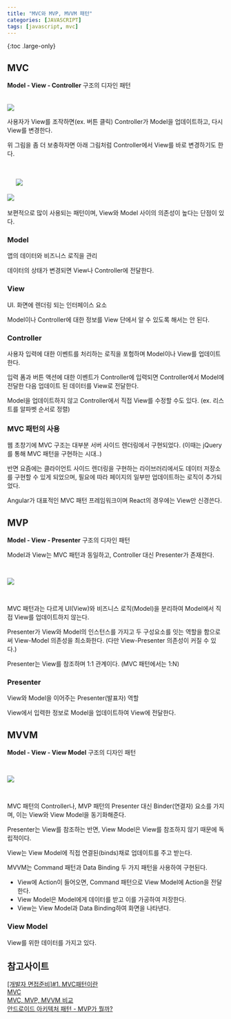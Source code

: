 ```yaml
---
title: "MVC와 MVP, MVVM 패턴"
categories: [JAVASCRIPT]
tags: [javascript, mvc]
---
```


{:toc .large-only}

## MVC

**Model - View - Controller** 구조의 디자인 패턴

<img src="/assets/img/blog/2022-07-10-mvc-mvvm_01.jpg" style="margin-top:20px;">

사용자가 View를 조작하면(ex. 버튼 클릭) Controller가 Model을 업데이트하고, 다시 View를 변경한다.

위 그림을 좀 더 보충하자면 아래 그림처럼 Controller에서 View를 바로 변경하기도 한다.

<img src="/assets/img/blog/2022-07-10-mvc-mvvm_02.png" style="margin-top:20px;">
<img src="/assets/img/blog/2022-07-10-mvc-mvvm_03.png" style="margin:35px 0;">

보편적으로 많이 사용되는 패턴이며, View와 Model 사이의 의존성이 높다는 단점이 있다.

### Model

앱의 데이터와 비즈니스 로직을 관리

데이터의 상태가 변경되면 View나 Controller에 전달한다.

### View

UI. 화면에 렌더링 되는 인터페이스 요소

Model이나 Controller에 대한 정보를 View 단에서 알 수 있도록 해서는 안 된다.

### Controller

사용자 입력에 대한 이벤트를 처리하는 로직을 포험하며 Model이나 View를 업데이트한다.

입력 폼과 버튼 액션에 대한 이벤트가 Controller에 입력되면 Controller에서 Model에 전달한 다음 업데이트 된 데이터를 View로 전달한다.

Model을 업데이트하지 않고 Controller에서 직접 View를 수정할 수도 있다. (ex. 리스트를 알파벳 순서로 정렬)

### MVC 패턴의 사용

웹 초창기에 MVC 구조는 대부분 서버 사이드 렌더링에서 구현되었다. (이때는 jQuery를 통해 MVC 패턴을 구현하는 시대..)

반면 요즘에는 클라이언트 사이드 렌더링을 구현하는 라이브러리에서도 데이터 저장소를 구현할 수 있게 되었으며, 필요에 따라 페이지의 일부만 업데이트하는 로직이 추가되었다.

Angular가 대표적인 MVC 패턴 프레임워크이며 React의 경우에는 View만 신경쓴다.

## MVP

**Model - View - Presenter** 구조의 디자인 패턴

Model과 View는 MVC 패턴과 동일하고, Controller 대신 Presenter가 존재한다.

<img src="/assets/img/blog/2022-07-10-mvc-mvvm_04.png" style="margin:30px 0;">

MVC 패턴과는 다르게 UI(View)와 비즈니스 로직(Model)을 분리하여 Model에서 직접 View를 업데이트하지 않는다.

Presenter가 View와 Model의 인스턴스를 가지고 두 구성요소를 잇는 역할을 함으로써 View-Model 의존성을 최소화한다. (다만 View-Presenter 의존성이 커질 수 있다.)

Presenter는 View를 참조하며 1:1 관계이다. (MVC 패턴에서는 1:N)

### Presenter

View와 Model을 이어주는 Presenter(발표자) 역할

View에서 입력한 정보로 Model을 업데이트하여 View에 전달한다.

## MVVM

**Model - View - View Model** 구조의 디자인 패턴

<img src="/assets/img/blog/2022-07-10-mvc-mvvm_05.png" style="margin:30px 0;">

MVC 패턴의 Controller나, MVP 패턴의 Presenter 대신 Binder(연결자) 요소를 가지며, 이는 View와 View Model을 동기화해준다.

Presenter는 View를 참조하는 반면, View Model은 View를 참조하지 않기 때문에 독립적이다.

View는 View Model에 직접 연결된(binds)채로 업데이트를 주고 받는다.

MVVM는 Command 패턴과 Data Binding 두 가지 패턴을 사용하여 구현된다.

- View에 Action이 들어오면, Command 패턴으로 View Model에 Action을 전달한다.
- View Model은 Model에게 데이터를 받고 이를 가공하여 저장한다.
- View는 View Model과 Data Binding하여 화면을 나타낸다.

### View Model

View를 위한 데이터를 가지고 있다.

## 참고사이트

[[개발자 면접준비]#1. MVC패턴이란](https://m.blog.naver.com/jhc9639/220967034588)<br/>
[MVC](https://developer.mozilla.org/ko/docs/Glossary/MVC)<br/>
[<Design Pattern> MVC, MVP, MVVM 비교](https://velog.io/@din0121/Design-Pattern-MVC-MVP-MVVM-%EB%B9%84%EA%B5%90)<br/>
[안드로이드 아키텍처 패턴 - MVP가 뭘까?](https://velog.io/@jojo_devstory/%EC%95%88%EB%93%9C%EB%A1%9C%EC%9D%B4%EB%93%9C-%EC%95%84%ED%82%A4%ED%85%8D%EC%B2%98-%ED%8C%A8%ED%84%B4-MVP%EA%B0%80-%EB%AD%98%EA%B9%8C)<br/>
[](https://cocobi.tistory.com/85)
